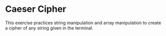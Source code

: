 Caeser Cipher
====================

This exercise practices string manipulation and array manipulation to create a cipher of any string given in the terminal.